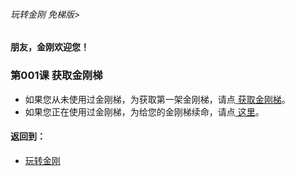 ###### 玩转金刚 免梯版>
#### 朋友，金刚欢迎您！

### 第001课 获取金刚梯

- 如果您从未使用过金刚梯，为获取第一架金刚梯，请点[ 获取金刚梯](https://github.com/a2zitpro/web/blob/master/LadderFree/GetLadder.md)。
- 如果您正在使用过金刚梯，为给您的金刚梯续命，请点[ 这里]()。

#### 返回到：
- [玩转金刚](https://github.com/a2zitpro/web/blob/master/LadderFree/main.md)
